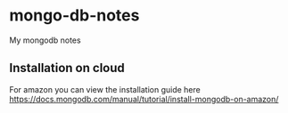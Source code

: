 # mongo-db-notes
My mongodb notes

## Installation on cloud
For amazon you can view the installation guide here
https://docs.mongodb.com/manual/tutorial/install-mongodb-on-amazon/
